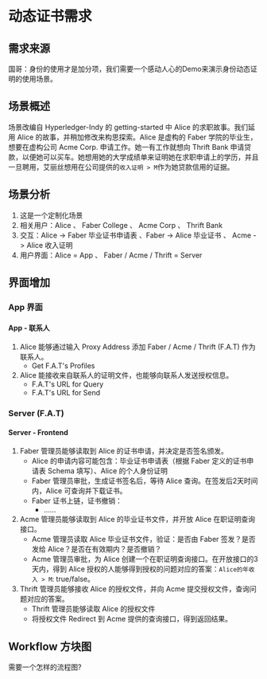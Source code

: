 # 动态证书需求
## 需求来源
国哥：身份的使用才是加分项，我们需要一个感动人心的Demo来演示身份动态证明的使用场景。

## 场景概述
场景改编自 Hyperledger-Indy 的 getting-started 中 Alice 的求职故事。我们延用 Alice 的故事，并稍加修改来构思探索。Alice 是虚构的 Faber 学院的毕业生，想要在虚构公司 Acme Corp. 申请工作。她一有工作就想向 Thrift Bank 申请贷款，以便她可以买车。她想用她的大学成绩单来证明她在求职申请上的学历，并且一旦聘用，艾丽丝想用在公司提供的`收入证明 > M`作为她贷款信用的证据。

## 场景分析
1. 这是一个定制化场景
1. 相关用户：Alice 、 Faber College 、 Acme Corp 、 Thrift Bank
1. 交互：Alice -> Faber 毕业证书申请表 、Faber -> Alice 毕业证书 、 Acme -> Alice 收入证明
1. 用户界面：Alice = App 、 Faber / Acme / Thrift = Server

## 界面增加
### App 界面
#### App - 联系人
1. Alice 能够通过输入 Proxy Address 添加 Faber / Acme / Thrift (F.A.T) 作为联系人。
	- Get F.A.T's Profiles
1. Alice 能接收来自联系人的证明文件，也能够向联系人发送授权信息。
	- F.A.T's URL for Query
	- F.A.T's URL for Send

### Server (F.A.T)
#### Server - Frontend
1. Faber 管理员能够读取到 Alice 的证书申请，并决定是否签名颁发。
	- Alice 的申请内容可能包含：毕业证书申请表（根据 Faber 定义的证书申请表 Schema 填写）、Alice 的个人身份证明
	- Faber 管理员审批，生成证书签名后，等待 Alice 查询。在签发后2天时间内，Alice 可查询并下载证书。
	- Faber 证书上链，证书撤销：
		- ……
1. Acme 管理员能够读取到 Alice 的毕业证书文件，并开放 Alice 在职证明查询接口。
	- Acme 管理员读取 Alice 毕业证书文件，验证：是否由 Faber 签发？是否发给 Alice？是否在有效期内？是否撤销？
	- Acme 管理员审批，为 Alice 创建一个在职证明查询接口。在开放接口的3天内，得到 Alice 授权的人能够得到授权的问题对应的答案：`Alice的年收入 > M`: true/false。
1. Thrift 管理员能够接收 Alice 的授权文件，并向 Acme 提交授权文件，查询问题对应的答案。
	- Thrift 管理员能够读取 Alice 的授权文件
	- 将授权文件 Redirect 到 Acme 提供的查询接口，得到返回结果。

## Workflow 方块图

需要一个怎样的流程图?
